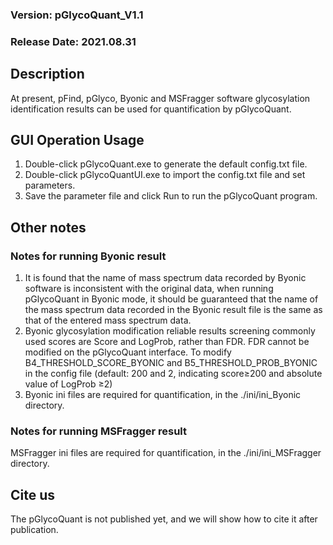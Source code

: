 ### Version: pGlycoQuant_V1.1
### Release Date: 2021.08.31


## Description
At present, pFind, pGlyco, Byonic and MSFragger software glycosylation identification results can be used for quantification by pGlycoQuant.


## GUI Operation Usage
1. Double-click pGlycoQuant.exe to generate the default config.txt file.
2. Double-click pGlycoQuantUI.exe to import the config.txt file and set parameters.
3. Save the parameter file and click Run to run the pGlycoQuant program.


## Other notes

### Notes for running Byonic result
1. It is found that the name of mass spectrum data recorded by Byonic software is inconsistent with the original data, when running pGlycoQuant in Byonic mode, it should be guaranteed that the name of the mass spectrum data recorded in the Byonic result file is the same as that of the entered mass spectrum data.
2. Byonic glycosylation modification reliable results screening commonly used scores are Score and LogProb, rather than FDR. FDR cannot be modified on the pGlycoQuant interface. To modify B4_THRESHOLD_SCORE_BYONIC and B5_THRESHOLD_PROB_BYONIC in the config file (default: 200 and 2, indicating score≥200 and absolute value of LogProb ≥2)
3. Byonic ini files are required for quantification, in the ./ini/ini_Byonic directory.

### Notes for running MSFragger result
MSFragger ini files are required for quantification, in the ./ini/ini_MSFragger directory.


## Cite us
The pGlycoQuant is not published yet, and we will show how to cite it after publication.

